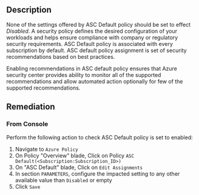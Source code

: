 ## Description

None of the settings offered by ASC Default policy should be set to effect *Disabled*. A security policy defines the desired configuration of your workloads and helps ensure compliance with company or regulatory security requirements. ASC Default policy is associated with every subscription by default. ASC default policy assignment is set of security recommendations based on best practices.

Enabling recommendations in ASC default policy ensures that Azure security center provides ability to monitor all of the supported recommendations and allow automated action optionally for few of the supported recommendations.

## Remediation

### From Console

Perform the following action to check ASC Default policy is set to enabled:

1. Navigate to `Azure Policy`
2. On Policy "Overview" blade, Click on Policy `ASC Default(<Subscription:Subscription_ID>)`
3. On "ASC Default" blade, Click on `Edit Assignments`
4. In section `PARAMETERS`, configure the impacted setting to any other available value than `Disabled` or empty
5. Click `Save`

